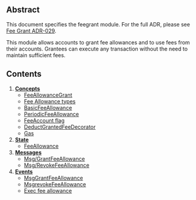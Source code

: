 <!--
order: 0
title: Fee grant
parent:
  title: "feegrant"
-->

## Abstract

This document specifies the feegrant module. For the full ADR, please see [Fee Grant ADR-029](https://github.com/cosmos/cosmos-sdk/blob/v0.40.0/docs/architecture/adr-029-fee-grant-module.md).

This module allows accounts to grant fee allowances and to use fees from their accounts. Grantees can execute any transaction without the need to maintain sufficient fees.

## Contents

1. **[Concepts](01_concepts.md)**
    - [FeeAllowanceGrant](01_concepts.md#feeallowancegrant)
    - [Fee Allowance types](01_concepts.md#fee-allowance-types)
    - [BasicFeeAllowance](01_concepts.md#basicfeeallowance)
    - [PeriodicFeeAllowance](01_concepts.md#periodicfeeallowance)
    - [FeeAccount flag](01_concepts.md#feeaccount-flag)
    - [DeductGrantedFeeDecorator](01_concepts.md#deductgrantedfeedecorator)
    - [Gas](01_concepts.md#gas)
2. **[State](02_state.md)**
    - [FeeAllowance](02_state.md#feeallowance)
3. **[Messages](03_messages.md)**
    - [Msg/GrantFeeAllowance](03_messages.md#msggrantfeeallowance)
    - [Msg/RevokeFeeAllowance](03_messages.md#msgrevokefeeallowance)
4. **[Events](04_events.md)**
    - [MsgGrantFeeAllowance](04_events.md#msggrantfeeallowance)
    - [MsgrevokeFeeAllowance](04_events.md#msgrevokefeeallowance)
    - [Exec fee allowance](04_events.md#exec-fee-allowance)
